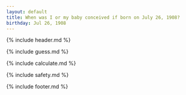 ```yaml
---
layout: default
title: When was I or my baby conceived if born on July 26, 1908?
birthday: Jul 26, 1908
---
```


{% include header.md %}

{% include guess.md %}

{% include calculate.md %}

{% include safety.md %}

{% include footer.md %}



